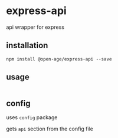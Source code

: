 # express-api
api wrapper for express



## installation

```
npm install @open-age/express-api --save
```

## usage
```javascript
```

## config

uses `config` package

gets `api` section from the config file
```JSON
```
